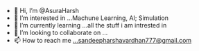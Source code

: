 - 👋 Hi, I’m @AsuraHarsh
- 👀 I’m interested in ...Machune Learning, AI; Simulation
- 🌱 I’m currently learning ...all the stuff i am intrested in
- 💞️ I’m looking to collaborate on ...
- 📫 How to reach me ...sandeepharshavardhan777@gmail.com

<!---
AsuraHarsh/AsuraHarsh is a ✨ special ✨ repository because its `README.md` (this file) appears on your GitHub profile.
You can click the Preview link to take a look at your changes.
--->
